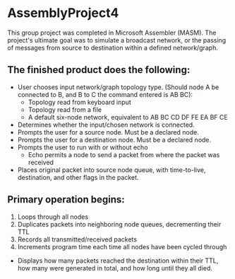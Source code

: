 # AssemblyProject4

This group project was completed in Microsoft Assembler (MASM). The project's ultimate goal was to simulate a broadcast network, or the passing of messages from source to destination within a defined network/graph.

## The finished product does the following:
- User chooses input network/graph topology type. (Should node A be connected to B, and B to C the command entered is AB BC):
   - Topology read from keyboard input
   - Topology read from a file
   - A default six-node network, equivalent to AB BC CD DF FE EA BF CE
- Determines whether the input/chosen network is connected.
- Prompts the user for a source node. Must be a declared node.
- Prompts the user for a destination node. Must be a declared node.
- Prompts the user to run with or without echo
   - Echo permits a node to send a packet from where the packet was received
- Places original packet into source node queue, with time-to-live, destination, and other flags in the packet.

## Primary operation begins:
   1. Loops through all nodes
   2. Duplicates packets into neighboring node queues, decrementing their TTL
   3. Records all transmitted/received packets
   4. Increments program time each time all nodes have been cycled through
- Displays how many packets reached the destination within their TTL, how many were generated in total, and how long until they all died.


